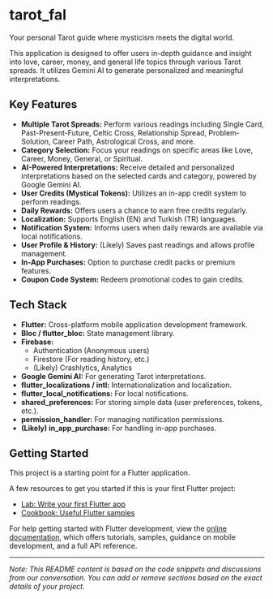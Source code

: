 # tarot_fal

Your personal Tarot guide where mysticism meets the digital world.

This application is designed to offer users in-depth guidance and insight into love, career, money, and general life topics through various Tarot spreads. It utilizes Gemini AI to generate personalized and meaningful interpretations.

## Key Features

* **Multiple Tarot Spreads:** Perform various readings including Single Card, Past-Present-Future, Celtic Cross, Relationship Spread, Problem-Solution, Career Path, Astrological Cross, and more.
* **Category Selection:** Focus your readings on specific areas like Love, Career, Money, General, or Spiritual.
* **AI-Powered Interpretations:** Receive detailed and personalized interpretations based on the selected cards and category, powered by Google Gemini AI.
* **User Credits (Mystical Tokens):** Utilizes an in-app credit system to perform readings.
* **Daily Rewards:** Offers users a chance to earn free credits regularly.
* **Localization:** Supports English (EN) and Turkish (TR) languages.
* **Notification System:** Informs users when daily rewards are available via local notifications.
* **User Profile & History:** (Likely) Saves past readings and allows profile management.
* **In-App Purchases:** Option to purchase credit packs or premium features.
* **Coupon Code System:** Redeem promotional codes to gain credits.

## Tech Stack

* **Flutter:** Cross-platform mobile application development framework.
* **Bloc / flutter_bloc:** State management library.
* **Firebase:**
    * Authentication (Anonymous users)
    * Firestore (For reading history, etc.)
    * (Likely) Crashlytics, Analytics
* **Google Gemini AI:** For generating Tarot interpretations.
* **flutter_localizations / intl:** Internationalization and localization.
* **flutter_local_notifications:** For local notifications.
* **shared_preferences:** For storing simple data (user preferences, tokens, etc.).
* **permission_handler:** For managing notification permissions.
* **(Likely) in_app_purchase:** For handling in-app purchases.

## Getting Started

This project is a starting point for a Flutter application.

A few resources to get you started if this is your first Flutter project:

* [Lab: Write your first Flutter app](https://docs.flutter.dev/get-started/codelab)
* [Cookbook: Useful Flutter samples](https://docs.flutter.dev/cookbook)

For help getting started with Flutter development, view the
[online documentation](https://docs.flutter.dev/), which offers tutorials,
samples, guidance on mobile development, and a full API reference.

---

*Note: This README content is based on the code snippets and discussions from our conversation. You can add or remove sections based on the exact details of your project.*